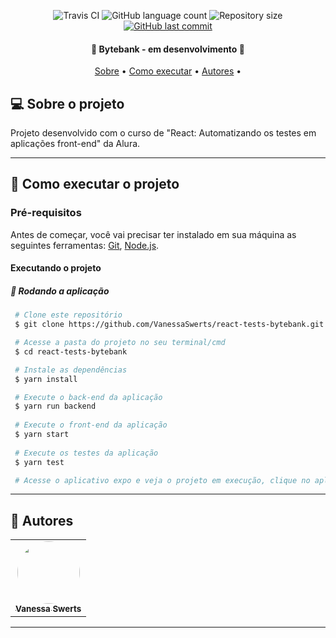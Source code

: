 
<p align="center">
  <img alt="Travis CI" src="https://travis-ci.com/VanessaSwerts/react-tests-bytebank.svg?branch=master" />
  
  <img alt="GitHub language count" src="https://img.shields.io/github/languages/count/VanessaSwerts/react-tests-bytebank?color=%2304D361">

  <img alt="Repository size" src="https://img.shields.io/github/repo-size/VanessaSwerts/react-tests-bytebank">
  
  <a href="https://github.com/VanessaSwerts/react-tests-bytebank/commits/master">
    <img alt="GitHub last commit" src="https://img.shields.io/github/last-commit/VanessaSwerts/react-tests-bytebank">
  </a>
     
</p>

<h4 align="center"> 
	🚧 Bytebank - em desenvolvimento 🚧
</h4>

<p align="center">
 <a href="#-sobre-o-projeto">Sobre</a> •
 <a href="#-como-executar-o-projeto">Como executar</a> • 
 <a href="#-autores">Autores</a> • 
</p>


## 💻 Sobre o projeto

Projeto desenvolvido com o curso de "React: Automatizando os testes em aplicações front-end" da Alura. 

---

## 🚀 Como executar o projeto

### Pré-requisitos

Antes de começar, você vai precisar ter instalado em sua máquina as seguintes ferramentas:
[Git](https://git-scm.com), [Node.js](https://nodejs.org/en/).

#### Executando o projeto

##### 🧭 Rodando a aplicação 

   ```bash
    # Clone este repositório
    $ git clone https://github.com/VanessaSwerts/react-tests-bytebank.git

    # Acesse a pasta do projeto no seu terminal/cmd
    $ cd react-tests-bytebank

    # Instale as dependências
    $ yarn install

    # Execute o back-end da aplicação
    $ yarn run backend
    
    # Execute o front-end da aplicação
    $ yarn start
    
    # Execute os testes da aplicação
    $ yarn test

    # Acesse o aplicativo expo e veja o projeto em execução, clique no aplicativo em execução.
   ```

---

## 🦸 Autores

<table>
  <tr>       
    <td align="center"><a href="https://github.com/vanessaSwerts/"><img style="border-radius: 50%;" src="https://avatars2.githubusercontent.com/u/57146734?v=4" width="100px;" alt=""/><br /><sub><b>Vanessa Swerts</b></sub></a></td>  
  </tr>
</table>

---
